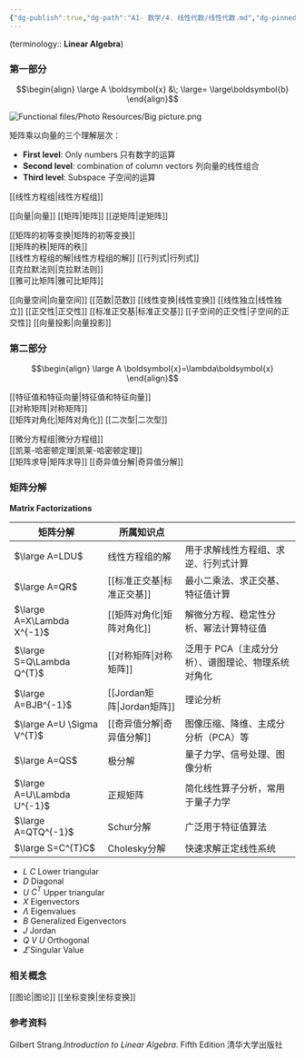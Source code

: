 ```yaml
---
{"dg-publish":true,"dg-path":"A1- 数学/4. 线性代数/线性代数.md","dg-pinned":true,"tags":["Subject"],"Level":0,"permalink":"/A1- 数学/4. 线性代数/线性代数/","pinned":true,"dgPassFrontmatter":true,"noteIcon":"","created":"2024-05-21T15:20:28.000+08:00","updated":"2025-08-03T10:59:32.321+08:00"}
---
```



 (terminology:: **Linear Algebra**)
 
### 第一部分
$$\begin{align}
\large  A \boldsymbol{x} &\; \large= \large\boldsymbol{b}
\end{align}$$

![Functional files/Photo Resources/Big picture.png](/img/user/Functional%20files/Photo%20Resources/Big%20picture.png)


矩阵乘以向量的三个理解层次：
- **First level**:   Only numbers  只有数字的运算
- **Second level**:   combination of column vectors  列向量的线性组合
- **Third level**:   Subspace 子空间的运算

[[线性方程组\|线性方程组]]

[[向量\|向量]]
[[矩阵\|矩阵]]
[[逆矩阵\|逆矩阵]]

[[矩阵的初等变换\|矩阵的初等变换]]  
[[矩阵的秩\|矩阵的秩]]   
[[线性方程组的解\|线性方程组的解]]
[[行列式\|行列式]]  
[[克拉默法则\|克拉默法则]]  
[[雅可比矩阵\|雅可比矩阵]]

[[向量空间\|向量空间]]   [[范数\|范数]]
[[线性变换\|线性变换]]   [[线性独立\|线性独立]]
[[正交性\|正交性]]     [[标准正交基\|标准正交基]]    [[子空间的正交性\|子空间的正交性]]
[[向量投影\|向量投影]]

### 第二部分
$$\begin{align}
\large A \boldsymbol{x}=\lambda\boldsymbol{x}
\end{align}$$

[[特征值和特征向量\|特征值和特征向量]]  
[[对称矩阵\|对称矩阵]]  
[[矩阵对角化\|矩阵对角化]] 
[[二次型\|二次型]]

[[微分方程组\|微分方程组]]   
[[凯莱-哈密顿定理\|凯莱-哈密顿定理]]  
[[矩阵求导\|矩阵求导]]
[[奇异值分解\|奇异值分解]]

### 矩阵分解
**Matrix Factorizations**

| 矩阵分解                       | 所属知识点        |                             |
| -------------------------- | ------------ | --------------------------- |
| $\large A=LDU$             | 线性方程组的解      | 用于求解线性方程组、求逆、行列式计算          |
| $\large A=QR$              | [[标准正交基\|标准正交基]]    | 最小二乘法、求正交基、特征值计算            |
| $\large A=X\Lambda X^{-1}$ | [[矩阵对角化\|矩阵对角化]]    | 解微分方程、稳定性分析、幂法计算特征值         |
| $\large S=Q\Lambda Q^{T}$  | [[对称矩阵\|对称矩阵]]     | 泛用于 PCA（主成分分析）、谱图理论、物理系统对角化 |
| $\large A=BJB^{-1}$        | [[Jordan矩阵\|Jordan矩阵]] | 理论分析                        |
| $\large A=U \Sigma V^{T}$  | [[奇异值分解\|奇异值分解]]    | 图像压缩、降维、主成分分析（PCA）等         |
| $\large A=QS$              | 极分解          | 量子力学、信号处理、图像分析              |
| $\large A=U\Lambda U^{-1}$ | 正规矩阵         | 简化线性算子分析，常用于量子力学            |
| $\large A=QTQ^{-1}$        | Schur分解      | 广泛用于特征值算法                   |
| $\large S=C^{T}C$          | Cholesky分解   | 快速求解正定线性系统                  |

- $L$  $C$   Lower triangular
- $D$   Diagonal
- $U$  $C^{T}$   Upper triangular 
- $X$   Eigenvectors 
- $\Lambda$    Eigenvalues 
- $B$    Generalized Eigenvectors 
- $J$    Jordan 
- $Q$  $V$  $U$ Orthogonal 
- $\varSigma$   Singular Value  


 
### 相关概念
[[图论\|图论]]
[[坐标变换\|坐标变换]]

### 参考资料
Gilbert Strang.*Introduction to Linear Algebra*. Fifth Edition 清华大学出版社


